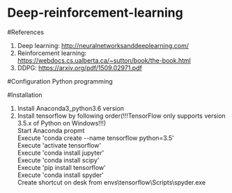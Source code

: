 # Deep-reinforcement-learning
#References
1. Deep learning: http://neuralnetworksanddeeplearning.com/
2. Reinforcement learning: https://webdocs.cs.ualberta.ca/~sutton/book/the-book.html
3. DDPG: https://arxiv.org/pdf/1509.02971.pdf

#Configuration
Python programming

#Installation
1. Install Anaconda3_python3.6 version
2. Install tensorflow by following order(!!!TensorFlow only supports version 3.5.x of Python on Windows!!!)<br />
Start Anaconda propmt<br />
Execute 'conda create --name tensorflow python=3.5'<br />
Execute 'activate tensorflow'<br />
Execute 'conda install jupyter'<br />
Execute 'conda install scipy'<br />
Execute 'pip install tensorflow'<br />
Execute 'conda install spyder'<br />
Create shortcut on desk from envs\tensorflow\Scripts\spyder.exe
